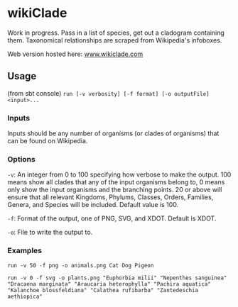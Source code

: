 # wikiClade

Work in progress. Pass in a list of species, get out a cladogram containing them.
Taxonomical relationships are scraped from Wikipedia's infoboxes.

Web version hosted here: www.wikiclade.com

## Usage

(from sbt console) `run [-v verbosity] [-f format] [-o outputFile] <input>...`

### Inputs

Inputs should be any number of organisms (or clades of organisms) that can be found on Wikipedia.

### Options

`-v`: An integer from 0 to 100 specifying how verbose to make the output. 100 means show all clades that any of the input organisms belong to, 0 means only show the input organisms and the branching points. 20 or above will ensure that all relevant Kingdoms, Phylums, Classes, Orders, Families, Genera, and Species will be included. Default value is 100.

`-f`: Format of the output, one of PNG, SVG, and XDOT. Default is XDOT.

`-o`: File to write the output to.

### Examples

`run -v 50 -f png -o animals.png Cat Dog Pigeon`

`run -v 0 -f svg -o plants.png "Euphorbia milii" "Nepenthes sanguinea" "Dracaena marginata" "Araucaria heterophylla" "Pachira aquatica" "Kalanchoe blossfeldiana" "Calathea rufibarba" "Zantedeschia aethiopica"`
